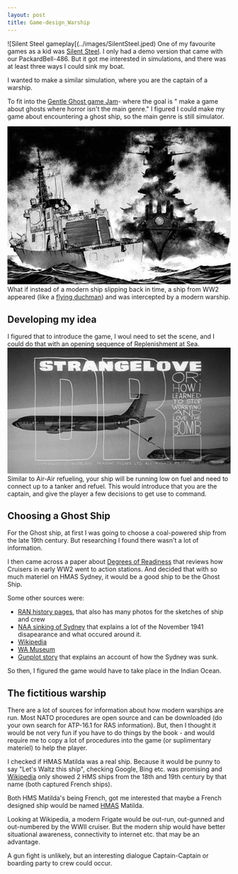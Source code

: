 ```yaml
---
layout: post
title: Game-design_Warship
---
```


![Silent Steel gameplay[(../images/SilentSteel.jped)
One of my favourite games as a kid was [Silent Steel](https://www.old-games.com/download/8760/silent-steel). I only had a demo version that came with our PackardBell-486. But it got me interested in simulations, and there was at least three ways I could sink my boat. 

I wanted to make a similar simulation, where you are the captain of a warship.

To fit into the [Gentle Ghost game Jam](https://itch.io/jam/gentle-ghost-jam)- where the goal is " make a game about ghosts where horror isn't the main genre." I figured I could make my game about encountering a ghost ship, so the main genre is still simulator.

![Zipang](../images/Zipang.jpeg)
What if instead of a modern ship slipping back in time, a ship from WW2 appeared (like a [flying duchman](https://en.wikipedia.org/wiki/Flying_Dutchman)) and was intercepted by a modern warship.

## Developing my idea ##

I figured that to introduce the game, I woul need to set the scene, and I could do that with an opening sequence of Replenishment at Sea.
![Dr Strangelove credit](../images/DrStrangelove.jpeg)
Similar to Air-Air refueling, your ship will be running low on fuel and need to connect up to a tanker and refuel.
This would introduce that you are the captain, and give the player a few decisions to get use to command.

## Choosing a Ghost Ship ##

For the Ghost ship, at first I was going to choose a coal-powered ship from the late 19th century. But researching I found there wasn't a lot of information.

I then came across a paper about [Degrees of Readiness](http://www.defence.gov.au/sydneyii/FinalReport/Report/Chapter%206.pdf) that reviews how Cruisers in early WW2 went to action stations. And decided that with so much materiel on HMAS Sydney, it would be a good ship to be the Ghost Ship.

Some other sources were:
* [RAN history pages](http://www.navy.gov.au/hmas-sydney-ii-part-2), that also has many photos for the sketches of ship and crew
* [NAA sinking of Sydney](http://guides.naa.gov.au/sinking-of-hmas-sydney/index.aspx) that explains a lot of the November 1941 disapearance and what occured around it.
* [Wikipedia](https://en.wikipedia.org/wiki/HMAS_Sydney_%28D48%29)
* [WA Museum](http://museum.wa.gov.au/explore/sydney)
* [Gunplot story](http://www.gunplot.net/main/content/how-we-killed-men-hmas-sydney) that explains an account of how the Sydney was sunk.

So then, I figured the game would have to take place in the Indian Ocean.

## The fictitious warship ##

There are a lot of sources for information about how modern warships are run. Most NATO procedures are open source and can be downloaded (do your own search for ATP-16.1 for RAS information). But, then I thought it would be not very fun if you have to do things by the book - and would require me to copy a lot of procedures into the game (or suplimentary materiel) to help the player.

I checked if HMAS Matilda was a real ship. Because it would be punny to say "Let's Waltz this ship", checking Google, Bing etc. was promising and [Wikipedia](https://en.wikipedia.org/wiki/HMS_Matilda) only showed 2 HMS ships from the 18th and 19th century by that name (both captured French ships).

Both HMS Matilda's being French, got me interested that maybe a French designed ship would be named [HMAS](https://en.wikipedia.org/wiki/Her_Majesty%27s_Australian_Ship) Matilda.

Looking at Wikipedia, a modern Frigate would be out-run, out-gunned and out-numbered by the WWII cruiser. But the modern ship would have better situational awareness, connectivity to internet etc. that may be an advantage.

A gun fight is unlikely, but an interesting dialogue Captain-Captain or boarding party to crew could occur.
